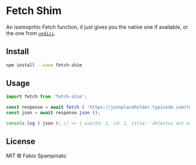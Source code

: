 # Fetch Shim

An isomoprhic Fetch function, it just gives you the native one if available, or the one from [`undici`](https://github.com/nodejs/undici).

## Install

```sh
npm install --save fetch-shim
```

## Usage

```ts
import fetch from 'fetch-shim';

const response = await fetch ( 'https://jsonplaceholder.typicode.com/todos/1' );
const json = await response.json ();

console.log ( json ); // => { userId: 1, id: 1, title: 'delectus aut autem', completed: false }
```

## License

MIT © Fabio Spampinato
